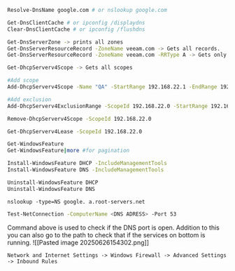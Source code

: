 ``` bash
Resolve-DnsName google.com # or nslookup google.com

Get-DnsClientCache # or ipconfig /displaydns
Clear-DnsClientCache # or ipconfig /flushdns

Get-DnsServerZone -> prints all zones
Get-DnsServerResourceRecord -ZoneName veeam.com -> Gets all records.
Get-DnsServerResourceRecord -ZoneName veeam.com -RRType A -> Gets only A record type.

```
```bash
Get-DhcpServerv4Scope -> Gets all scopes

#Add scope
Add-DhcpServerv4Scope -Name "QA" -StartRange 192.168.22.1 -EndRange 192.168.22.254 -SubnetMask 255.255.255.0

#Add exclusion
Add-DhcpServerv4ExclusionRange -ScopeId 192.168.22.0 -StartRange 192.168.22.1 -EndRange 192.168.22.10

Remove-DhcpServerv4Scope -ScopeId 192.168.22.0

Get-DhcpServerv4Lease -ScopeId 192.168.22.0

```
```bash
Get-WindowsFeature 
Get-WindowsFeature|more #for pagination

Install-WindowsFeature DHCP -IncludeManagementTools
Install-WindowsFeature DNS -IncludeManagementTools

Uninstall-WindowsFeature DHCP
Uninstall-WindowsFeature DNS
```

```
nslookup -type=NS google. a.root-servers.net
```


```bash
Test-NetConnection -ComputerName <DNS ADRESS> -Port 53
```
Command above is used to check if the DNS port is open. Addition to this you can also go to the path to check that if the services on bottom is running.
![[Pasted image 20250626154302.png]]

```
Network and Internet Settings -> Windows Firewall -> Advanced Settings -> Inbound Rules
```

